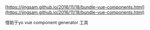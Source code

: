 [https://jingsam.github.io/2016/11/18/bundle-vue-components.html](https://jingsam.github.io/2016/11/18/bundle-vue-components.html)

借助于yo vue component generator 工具



